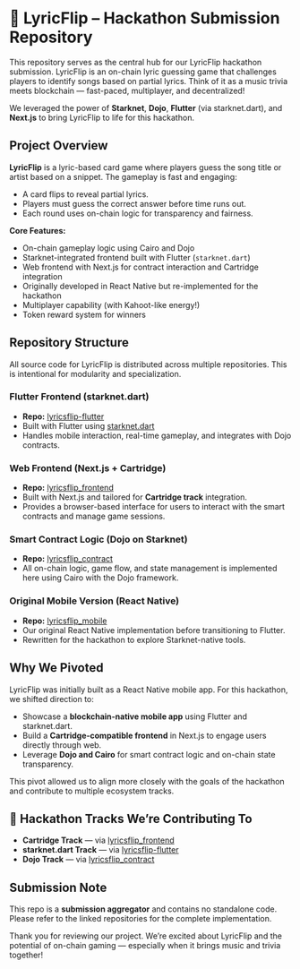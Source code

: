 # 🎵 LyricFlip – Hackathon Submission Repository

This repository serves as the central hub for our LyricFlip hackathon submission. LyricFlip is an on-chain lyric guessing game that challenges players to identify songs based on partial lyrics. Think of it as a music trivia meets blockchain — fast-paced, multiplayer, and decentralized!

We leveraged the power of **Starknet**, **Dojo**, **Flutter** (via starknet.dart), and **Next.js** to bring LyricFlip to life for this hackathon.


##  Project Overview

**LyricFlip** is a lyric-based card game where players guess the song title or artist based on a snippet. The gameplay is fast and engaging:
- A card flips to reveal partial lyrics.
- Players must guess the correct answer before time runs out.
- Each round uses on-chain logic for transparency and fairness.

**Core Features:**
- On-chain gameplay logic using Cairo and Dojo
- Starknet-integrated frontend built with Flutter (`starknet.dart`)
- Web frontend with Next.js for contract interaction and Cartridge integration
- Originally developed in React Native but re-implemented for the hackathon
- Multiplayer capability (with Kahoot-like energy!)
- Token reward system for winners


## Repository Structure

All source code for LyricFlip is distributed across multiple repositories. This is intentional for modularity and specialization.

###  Flutter Frontend (starknet.dart)
-  **Repo:** [lyricsflip-flutter](https://github.com/songifi/lyricsflip-flutter)
-  Built with Flutter using [starknet.dart](https://github.com/0xSpaceShard/starknet.dart)
-  Handles mobile interaction, real-time gameplay, and integrates with Dojo contracts.

###  Web Frontend (Next.js + Cartridge)
-  **Repo:** [lyricsflip_frontend](https://github.com/songifi/lyricsflip_frontend)
-  Built with Next.js and tailored for **Cartridge track** integration.
-  Provides a browser-based interface for users to interact with the smart contracts and manage game sessions.

###  Smart Contract Logic (Dojo on Starknet)
-  **Repo:** [lyricsflip_contract](https://github.com/songifi/dojo-ignite-hackathon)
-  All on-chain logic, game flow, and state management is implemented here using Cairo with the Dojo framework.

###  Original Mobile Version (React Native)
-  **Repo:** [lyricsflip_mobile](https://github.com/songifi/lyricsflip_mobile)
-  Our original React Native implementation before transitioning to Flutter.
-  Rewritten for the hackathon to explore Starknet-native tools.


## Why We Pivoted

LyricFlip was initially built as a React Native mobile app. For this hackathon, we shifted direction to:

- Showcase a **blockchain-native mobile app** using Flutter and starknet.dart.
- Build a **Cartridge-compatible frontend** in Next.js to engage users directly through web.
- Leverage **Dojo and Cairo** for smart contract logic and on-chain state transparency.

This pivot allowed us to align more closely with the goals of the hackathon and contribute to multiple ecosystem tracks.


## 🏁 Hackathon Tracks We’re Contributing To

-  **Cartridge Track** — via [lyricsflip_frontend](https://github.com/songifi/lyricsflip_frontend)
-  **starknet.dart Track** — via [lyricsflip-flutter](https://github.com/songifi/lyricsflip-flutter)
-  **Dojo Track** — via [lyricsflip_contract](https://github.com/songifi/lyricsflip-contract)


##  Submission Note

This repo is a **submission aggregator** and contains no standalone code. Please refer to the linked repositories for the complete implementation.

Thank you for reviewing our project. We’re excited about LyricFlip and the potential of on-chain gaming — especially when it brings music and trivia together!
